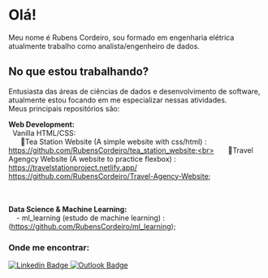 # Olá!

Meu nome é Rubens Cordeiro, sou formado em engenharia elétrica atualmente trabalho como analista/engenheiro de dados.

## No que estou trabalhando?
Entusiasta das áreas de ciências de dados e desenvolvimento de software, atualmente estou focando em me especializar nessas atividades. <br>
Meus principais repositórios são:

<b>Web Development:</b> <br>
  Vanilla HTML/CSS: <br>
      📜Tea Station Website (A simple website with css/html) : https://github.com/RubensCordeiro/tea_station_website;<br>
      📜Travel Agengcy Website (A website to practice flexbox) : https://travelstationproject.netlify.app/ https://github.com/RubensCordeiro/Travel-Agency-Website;
<br>
<br>
<br>

<b>Data Science & Machine Learning:</b> <br>
    - ml_learning (estudo de machine learning) : (https://github.com/RubensCordeiro/ml_learning);


### Onde me encontrar:
[
![Linkedin Badge](https://camo.githubusercontent.com/a80d00f23720d0bc9f55481cfcd77ab79e141606829cf16ec43f8cacc7741e46/68747470733a2f2f696d672e736869656c64732e696f2f62616467652f4c696e6b6564496e2d3030373742353f7374796c653d666f722d7468652d6261646765266c6f676f3d6c696e6b6564696e266c6f676f436f6c6f723d7768697465)
](https://www.linkedin.com/in/rubens-cordeiro-080a59130/)
[
![Outlook Badge](https://camo.githubusercontent.com/be08f7a1c998ec3e477fd0d3cc0e7fa39255cce4e77daf537e80c0f33e4d87d0/68747470733a2f2f696d672e736869656c64732e696f2f62616467652f4d6963726f736f66745f4f75746c6f6f6b2d3030373844343f7374796c653d666f722d7468652d6261646765266c6f676f3d6d6963726f736f66742d6f75746c6f6f6b266c6f676f436f6c6f723d7768697465)](<mailto:rubensccordeiro@outlook.com>)
